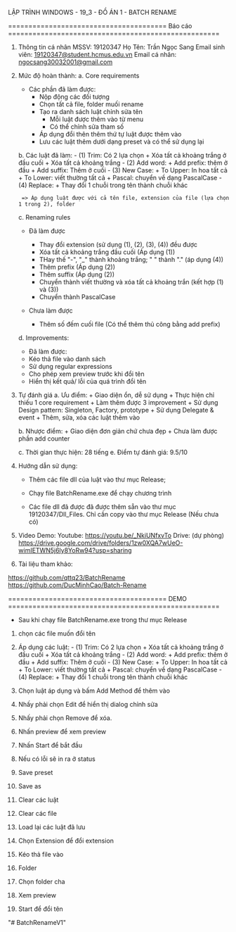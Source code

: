 LẬP TRÌNH WINDOWS - 19_3 - ĐỒ ÁN 1 - BATCH RENAME


======================================= Báo cáo ====================================================

1. Thông tin cá nhân
MSSV: 19120347
Họ Tên: Trần Ngọc Sang
Email sinh viên: 19120347@student.hcmus.edu.vn
Email cá nhân: ngocsang30032001@gmail.com


2. Mức độ hoàn thành:
    a. Core requirements
    *  Các phần đã làm được:
        - Nộp động các đối tượng 
        - Chọn tất cả file, folder muối rename
        - Tạo ra danh sách luật chỉnh sửa tên
            + Mỗi luật được thêm vào từ menu
            + Có thể chỉnh sửa tham số
        - Áp dụng đổi thên thêm thứ tự luật được thêm  vào
        - Lưu các luật thêm dưới dạng preset và có thể sử dụng lại


    b. Các luật đã làm:
        - (1) Trim: Có 2 lựa chọn
            + Xóa tất cả khoảng trắng ở đầu cuối
            + Xóa tất cả khoảng trắng
        - (2) Add word:
            + Add prefix: thêm ở đầu 
            + Add suffix: Thêm ở cuối
        - (3) New Case:
            + To Upper: In hoa tất cả
            + To Lower: viết thường tất cả
            + Pascal: chuyển về dạng PascalCase
        - (4) Replace:
            + Thay đổi 1 chuỗi trong tên thành chuỗi khác
    
        => Áp dụng luật được với cả tên file, extension của file (lựa chọn 1 trong 2), folder

    c. Renaming rules        
    * Đã làm được
        - Thay đổi extension (sử dụng (1), (2), (3), (4)) đều được
        - Xóa tất cả khoảng trắng đầu cuối (Áp dụng (1))
        - THay thế "-", "_" thành khoảng trắng; " " thành "."
        (áp dụng (4))
        - Thêm prefix (Áp dụng (2))
        - Thêm suffix (Áp dụng (2))
        - Chuyển thành viết thường và xóa tất cả khoảng trắn
        (kết hợp (1) và (3))
        - Chuyển thành PascalCase
            
    * Chưa làm được
        - Thêm số đếm cuối file
        (Có thể thêm thủ công bằng add prefix)


    d. Improvements:
    * Đã làm được:
    - Kéo thả file vào danh sách
    - Sử dụng regular expressions
    - Cho phép xem preview trước khi đổi tên
    - Hiển thị kết quả/ lỗi của quá trình đổi tên




3. Tự đánh giá
    a. Ưu điểm:
        + Giao diện ổn, dễ sử dụng
        + Thực hiện chỉ thiếu 1 core requirement
        + Làm thêm được 3 improvement
        + Sử dụng Design pattern: Singleton, Factory, prototype
        + Sử dụng Delegate & event
        + Thêm, sửa, xóa các luật thêm vào
        
    b. Nhược điểm:
        + Giao diện đơn giản chứ chưa đẹp
        + Chưa làm được phần add counter

    c. Thời gian thực hiện: 28 tiếng
    e. Điểm tự đánh giá: 9.5/10


4. Hướng dẫn sử dụng:
    - Thêm các file dll của luật vào thư mục Release;
    - Chạy file BatchRename.exe để chạy chương trình

    - Các file dll đã được đã được thêm sẵn vào thư mục 19120347/Dll_Files. Chỉ cần copy vào thư mục Release (Nếu chưa có)

5. Video Demo:
    Youtube:
        https://youtu.be/_NkiUNfxvTo
    Drive: (dự phòng)
        https://drive.google.com/drive/folders/1zw0XQA7wUeO-wimIETWN5j6ly8YoRw94?usp=sharing        


6. Tài liệu tham khảo:

https://github.com/qttq23/BatchRename
https://github.com/DucMinhCao/Batch-Rename



======================================= DEMO ====================================================    

* Sau khi chạy file BatchRename.exe trong thư mục Release
1. chọn các file muốn đổi tên
2. Áp dụng các luật:
        - (1) Trim: Có 2 lựa chọn
            + Xóa tất cả khoảng trắng ở đầu cuối
            + Xóa tất cả khoảng trắng
        - (2) Add word:
            + Add prefix: thêm ở đầu 
            + Add suffix: Thêm ở cuối
        - (3) New Case:
            + To Upper: In hoa tất cả
            + To Lower: viết thường tất cả
            + Pascal: chuyển về dạng PascalCase
        - (4) Replace:
            + Thay đổi 1 chuỗi trong tên thành chuỗi khác

3. Chọn luật áp dụng và bấm Add Method để thêm vào

4. Nhấy phải chọn Edit để hiển thị dialog chỉnh sửa

5. Nhấy phải chọn Remove để xóa.

6. Nhấn preview để xem preview

7. Nhấn Start để bắt đầu

8. Nếu có lỗi sẽ in ra ở status

9. Save preset

10. Save as

11. Clear các luật

12. Clear các file

13. Load lại các luật đã lưu

14. Chọn Extension để đổi extension

15. Kéo thả file vào

16. Folder

17. Chọn folder cha

18. Xem preview

19. Start để đổi tên

"# BatchRenameV1" 

